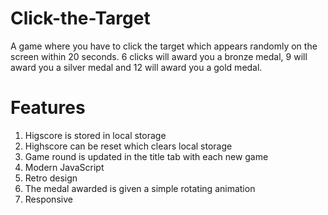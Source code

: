 # Click-the-Target
A game where you have to click the target which appears randomly on the screen within 20 seconds. 6 clicks will award you a bronze medal, 9 will award you a silver medal and 12 will award you a gold medal.

# Features
1. Higscore is stored in local storage
2. Highscore can be reset which clears local storage
3. Game round is updated in the title tab with each new game
4. Modern JavaScript
5. Retro design
6. The medal awarded is given a simple rotating animation
7. Responsive
